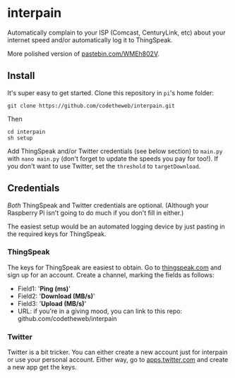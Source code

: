 # interpain

Automatically complain to your ISP (Comcast, CenturyLink, etc) about your internet speed and/or automatically log it to ThingSpeak.

More polished version of [pastebin.com/WMEh802V](http://pastebin.com/WMEh802V).

## Install

It's super easy to get started. Clone this repository in `pi`'s home folder:

```
git clone https://github.com/codetheweb/interpain.git
```

Then

```
cd interpain
sh setup
```
Add ThingSpeak and/or Twitter credentials (see below section) to `main.py` with `nano main.py` (don't forget to update the speeds you pay for too!). If you don't want to use Twitter, set the `threshold` to `targetDownload`.

## Credentials

*Both* ThingSpeak and Twitter credentials are optional.  (Although your Raspberry Pi isn't going to do much if you don't fill in either.)

The easiest setup would be an automated logging device by just pasting in the required keys for ThingSpeak.

### ThingSpeak
The keys for ThingSpeak are easiest to obtain.  Go to [thingspeak.com](http://thingspeak.com) and sign up for an account.  Create a channel, marking the fields as follows:

* Field1: '**Ping (ms)**'
* Field2: '**Download (MB/s)**'
* Field3: '**Upload (MB/s)**'
* URL: if you're in a giving mood, you can link to this repo: github.com/codetheweb/interpain


### Twitter
Twitter is a bit tricker.  You can either create a new account just for interpain or use your personal account.  Either way, go to [apps.twitter.com](https://apps.twitter.com) and create a new app get the keys.
